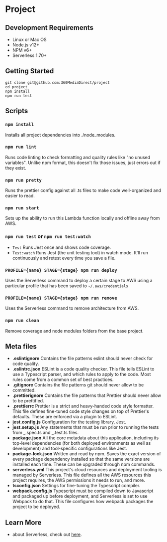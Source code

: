 # Project

## Development Requirements

- Linux or Mac OS
- Node.js v12+
- NPM v6+
- Serverless 1.70+

## Getting Started

```shell
git clone git@github.com:360MediaDirect/project
cd project
npm install
npm run test
```

## Scripts

### `npm install`

Installs all project dependencies into ./node_modules.

### `npm run lint`

Runs code linting to check formatting and quality rules like "no unused variables". Unlike npm format, this doesn't fix those issues, just errors out if they exist.

### `npm run pretty`

Runs the prettier config against all .ts files to make code well-organized and easier to read.

### `npm run start`

Sets up the ability to run this Lambda function locally and offline away from AWS.

### `npm run test` or `npm run test:watch`

- `Test` Runs Jest once and shows code coverage.
- `Test:watch` Runs Jest (the unit testing tool) in watch mode. It'll run continuously and retest every time you save a file.

### `PROFILE={name} STAGE={stage} npm run deploy`

Uses the Serverless command to deploy a certain stage to AWS using a particular profile that has been saved to `~/.aws/credentials`

### `PROFILE={name} STAGE={stage} npm run remove`

Uses the Serverless command to remove architecture from AWS.

### `npm run clean`

Remove coverage and node modules folders from the base project.

## Meta files

- **.eslintignore** Contains the file patterns eslint should never check for code quality.
- **.eslintrc.json** ESLint is a code quality checker. This file tells ESLint to use a Typescript parser, and which rules to apply to the code. Most rules come from a common set of best practices.
- **.gitignore** Contains the file patterns git should never allow to be committed.
- **.prettierignore** Contains the file patterns that Prettier should never allow to be prettified.
- **.prettierrc** Prettier is a strict and heavy-handed code style formatter. This file defines fine-tuned code style changes on top of Prettier's defaults. These are enforced via a plugin to ESLint.
- **jest.config.js** Configuration for the testing library, Jest.
- **jest.setup.js** Any statements that must be run prior to running the tests from _.spec.ts and _.test.ts files.
- **package.json** All the core metadata about this application, including its top-level dependencies (for both deployed environments as well as development) and tool-specific configurations like Jest.
- **package-lock.json** Written and read by npm. Saves the exact version of every package dependency installed so that the same versions are installed each time. These can be upgraded through npm commands.
- **serverless.yml** This project's cloud resources and deployment tooling is managed by Serverless. This file defines all the AWS resources this project requires, the AWS permissions it needs to run, and more.
- **tsconfig.json** Settings for fine-tuning the Typescript compiler.
- **webpack.config.js** Typescript must be compiled down to Javascript and packaged up before deployment, and Serverless is set to use Webpack to do that. This file configures how webpack packages the project to be deployed.

## Learn More

- about Serverless, check out [here](https://www.serverless.com/).
